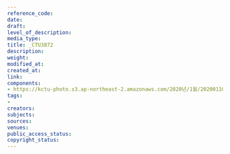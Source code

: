 ```yaml
---
reference_code: 
date: 
draft: 
level_of_description: 
media_type: 
title: _CTU3872
description: 
weight: 
modified_at: 
created_at: 
link: 
components:
- https://kctu-photo.s3.ap-northeast-2.amazonaws.com/2020년/1월/20200110_경마기수+문중원+열사+진상규명,+책임자처벌+및+사람+죽이는+공공기관+적폐청산+민주노총+대책위원회+구성+및+투쟁계획+발표+기자회견/_CTU3872.jpg
tags:
- 
creators: 
subjects: 
sources: 
venues: 
public_access_status: 
copyright_status: 
---
```


